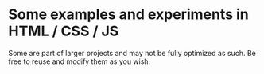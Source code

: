 # Some examples and experiments in HTML / CSS / JS

Some are part of larger projects and may not be fully optimized as such.
Be free to reuse and modify them as you wish.


